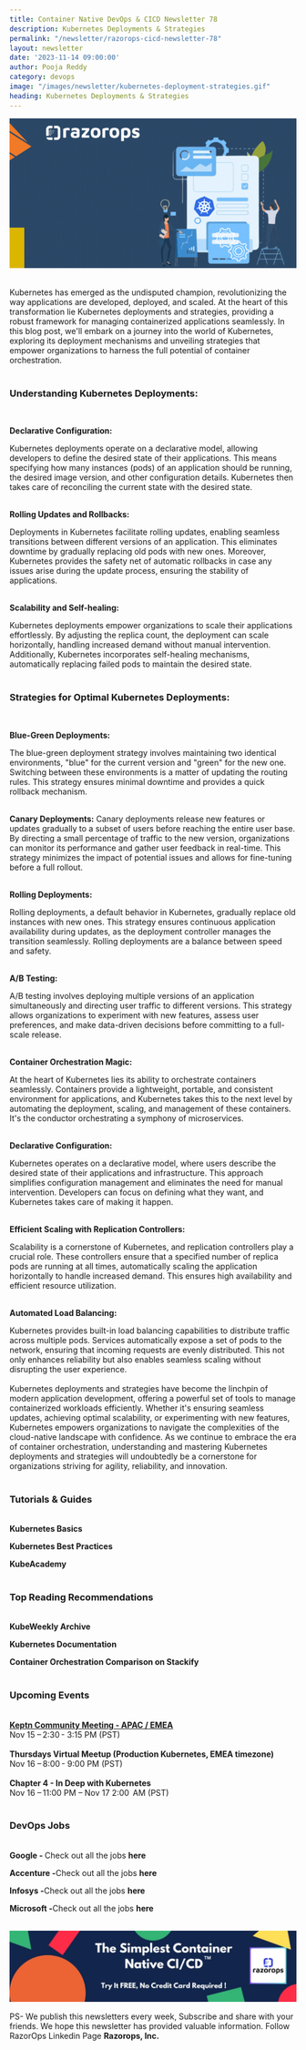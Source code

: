 ```yaml
---
title: Container Native DevOps & CICD Newsletter 78
description: Kubernetes Deployments & Strategies
permalink: "/newsletter/razorops-cicd-newsletter-78"
layout: newsletter
date: '2023-11-14 09:00:00'
author: Pooja Reddy
category: devops
image: "/images/newsletter/kubernetes-deployment-strategies.gif"
heading: Kubernetes Deployments & Strategies
---
```


![](/images/newsletter/kubernetes-deployment-strategies.gif)
<br>
<br>


Kubernetes has emerged as the undisputed champion, revolutionizing the way applications are developed, deployed, and scaled. At the heart of this transformation lie Kubernetes deployments and strategies, providing a robust framework for managing containerized applications seamlessly. In this blog post, we'll embark on a journey into the world of Kubernetes, exploring its deployment mechanisms and unveiling strategies that empower organizations to harness the full potential of container orchestration.
<br>
<br>

### **Understanding Kubernetes Deployments:**
<br>

**Declarative Configuration:**
<br>

Kubernetes deployments operate on a declarative model, allowing developers to define the desired state of their applications. This means specifying how many instances (pods) of an application should be running, the desired image version, and other configuration details. Kubernetes then takes care of reconciling the current state with the desired state.
<br>
<br>

**Rolling Updates and Rollbacks:**
<br>

Deployments in Kubernetes facilitate rolling updates, enabling seamless transitions between different versions of an application. This eliminates downtime by gradually replacing old pods with new ones. Moreover, Kubernetes provides the safety net of automatic rollbacks in case any issues arise during the update process, ensuring the stability of applications.
<br>
<br>

**Scalability and Self-healing:**
<br>

Kubernetes deployments empower organizations to scale their applications effortlessly. By adjusting the replica count, the deployment can scale horizontally, handling increased demand without manual intervention. Additionally, Kubernetes incorporates self-healing mechanisms, automatically replacing failed pods to maintain the desired state.
<br>
<br>

### **Strategies for Optimal Kubernetes Deployments:**
<br>

**Blue-Green Deployments:**
<br>

The blue-green deployment strategy involves maintaining two identical environments, "blue" for the current version and "green" for the new one. Switching between these environments is a matter of updating the routing rules. This strategy ensures minimal downtime and provides a quick rollback mechanism.
<br>
<br>

**Canary Deployments:**
Canary deployments release new features or updates gradually to a subset of users before reaching the entire user base. By directing a small percentage of traffic to the new version, organizations can monitor its performance and gather user feedback in real-time. This strategy minimizes the impact of potential issues and allows for fine-tuning before a full rollout.
<br>
<br>

**Rolling Deployments:**
<br>

Rolling deployments, a default behavior in Kubernetes, gradually replace old instances with new ones. This strategy ensures continuous application availability during updates, as the deployment controller manages the transition seamlessly. Rolling deployments are a balance between speed and safety.
<br>
<br>

**A/B Testing:**
<br>

A/B testing involves deploying multiple versions of an application simultaneously and directing user traffic to different versions. This strategy allows organizations to experiment with new features, assess user preferences, and make data-driven decisions before committing to a full-scale release.
<br>
<br>

**Container Orchestration Magic:**
<br>

At the heart of Kubernetes lies its ability to orchestrate containers seamlessly. Containers provide a lightweight, portable, and consistent environment for applications, and Kubernetes takes this to the next level by automating the deployment, scaling, and management of these containers. It's the conductor orchestrating a symphony of microservices.
<br>
<br>

**Declarative Configuration:**
<br>

Kubernetes operates on a declarative model, where users describe the desired state of their applications and infrastructure. This approach simplifies configuration management and eliminates the need for manual intervention. Developers can focus on defining what they want, and Kubernetes takes care of making it happen.
<br>
<br>

**Efficient Scaling with Replication Controllers:**
<br>

Scalability is a cornerstone of Kubernetes, and replication controllers play a crucial role. These controllers ensure that a specified number of replica pods are running at all times, automatically scaling the application horizontally to handle increased demand. This ensures high availability and efficient resource utilization.
<br>
<br>

**Automated Load Balancing:**
<br>

Kubernetes provides built-in load balancing capabilities to distribute traffic across multiple pods. Services automatically expose a set of pods to the network, ensuring that incoming requests are evenly distributed. This not only enhances reliability but also enables seamless scaling without disrupting the user experience.
<br>
<br>
Kubernetes deployments and strategies have become the linchpin of modern application development, offering a powerful set of tools to manage containerized workloads efficiently. Whether it's ensuring seamless updates, achieving optimal scalability, or experimenting with new features, Kubernetes empowers organizations to navigate the complexities of the cloud-native landscape with confidence. As we continue to embrace the era of container orchestration, understanding and mastering Kubernetes deployments and strategies will undoubtedly be a cornerstone for organizations striving for agility, reliability, and innovation.
<br>
<br>

### **Tutorials & Guides**
<br>
<a href="https://kubernetes.io/docs/tutorials/kubernetes-basics/" target=_blank style="text-decoration: none;"> <b>Kubernetes Basics</b></a>

<a href="https://kubernetesbestpractices.com/" target=_blank style="text-decoration: none;"> <b>Kubernetes Best Practices</b></a>

<a href="https://kube.academy/" target=_blank style="text-decoration: none;"> <b>KubeAcademy</b></a>
<br>
<br>

### **Top Reading Recommendations**
<br>
<a href="https://www.cncf.io/kubeweekly/" target=_blank style="text-decoration: none;"> <b>KubeWeekly Archive</b></a>

<a href="https://kubernetes.io/docs/home/" target=_blank style="text-decoration: none;"> <b>Kubernetes Documentation</b></a>

<a href="https://stackify.com/kubernetes-vs-docker-swarm-vs-amazon-ecs/" target=_blank style="text-decoration: none;"> <b>Container Orchestration Comparison on Stackify
</b></a>
<br>
<br>

### **Upcoming Events**
<br>
<a href="https://community.cncf.io/events/details/cncf-keptn-community-presents-keptn-community-meeting-apac-emea-2023-11-15/"> <b>Keptn Community Meeting - APAC / EMEA
</b></a>
<br>
Nov 15 – 2:30 - 3:15 PM (PST)
<br>
<br>
<a href="https://community.cncf.io/events/details/cncf-kubernetes-virtual-book-club-presents-thursdays-virtual-meetup-production-kubernetes-emea-timezone-2023-11-16/" target=_blank style="text-decoration: none"> <b>Thursdays Virtual Meetup (Production Kubernetes, EMEA timezone)
</b></a>
<br>
Nov 16 – 8:00 - 9:00 PM (PST)
<br>
<br>
<a href="https://community.cncf.io/events/details/cncf-cloud-native-montpellier-presents-chapter-4-in-deep-with-kubernetes/" target=_blank style="text-decoration: none"> <b>Chapter 4 - In Deep with Kubernetes
</b></a>
<br>
Nov 16 – 11:00 PM – Nov 17 2:00  AM (PST)
<br>
<br>

### **DevOps Jobs**
<br>
<a href="https://www.linkedin.com/company/google/" target=_blank style="text-decoration: none"> 
<b>Google - </b></a> Check out all the jobs <a href="https://www.linkedin.com/jobs/search/?currentJobId=3396168535&f_C=1441&keywords=devops&refresh=true" target=_blank style="text-decoration: none"> 
<b>here</b></a>

<a href="https://www.linkedin.com/company/accenture/" target=_blank style="text-decoration: none"> <b>Accenture -</b></a>Check out all the jobs <a href="https://www.linkedin.com/jobs/search/?currentJobId=3755004697&f_C=1033&keywords=devops&refresh=true" target=_blank style="text-decoration: none"> 
<b>here</b></a>

<a href="https://www.linkedin.com/company/infosys/" target=_blank style="text-decoration: none"> 
<b>Infosys -</b></a>Check out all the jobs <a href="https://www.linkedin.com/jobs/search/?currentJobId=3418464712&f_C=1283&keywords=devops%20engineer&refresh=true" target=_blank style="text-decoration: none"> 
<b>here</b></a>

<a href="https://www.linkedin.com/company/microsoft/" target=_blank style="text-decoration: none"> <b>Microsoft -</b></a>Check out all the jobs <a href="https://www.linkedin.com/jobs/search/?currentJobId=3414477236&f_C=1035&keywords=devops&refresh=true" target=_blank style="text-decoration: none"> 
<b>here</b></a>
<br>
<br>

![Logo](/images/newsletter/simplest-native-cicd-logo.jpg)
<br>

PS- We publish this newsletters every week,  Subscribe and share with your friends. We hope this newsletter has provided valuable information. Follow RazorOps Linkedin Page <a href="https://www.linkedin.com/company/razorops/" target=_blank style="text-decoration: none"> <b>Razorops, Inc.</b></a>


